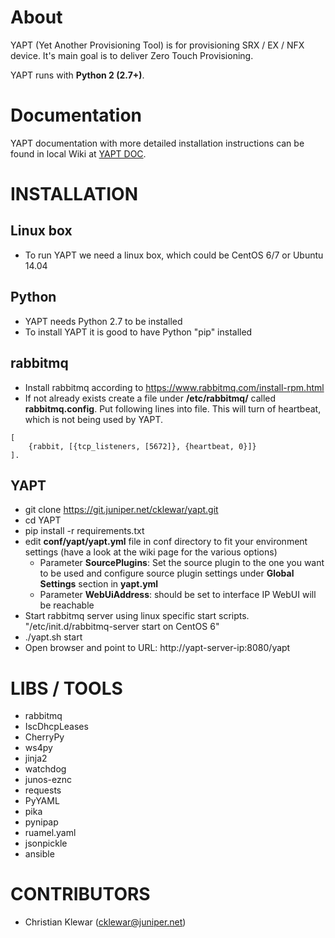 # About #
YAPT (Yet Another Provisioning Tool) is for provisioning SRX / EX / NFX device. It's main goal is to deliver Zero Touch Provisioning.

YAPT runs with **Python 2 (2.7+)**.

# Documentation #

YAPT documentation with more detailed installation instructions can be found in local Wiki at [YAPT DOC].

[YAPT DOC]: https://git.juniper.net/cklewar/YAPT/wikis/home

# INSTALLATION #

## Linux box ##
- To run YAPT we need a linux box, which could be CentOS 6/7 or Ubuntu 14.04

## Python ##
- YAPT needs Python 2.7 to be installed
- To install YAPT it is good to have Python "pip" installed

## rabbitmq ##
- Install rabbitmq according to <https://www.rabbitmq.com/install-rpm.html>
- If not already exists create a file under __/etc/rabbitmq/__ called __rabbitmq.config__. Put following lines into file. This will turn of heartbeat, which is not being used by YAPT.
```
[
    {rabbit, [{tcp_listeners, [5672]}, {heartbeat, 0}]}
].
```

## YAPT ##
- git clone https://git.juniper.net/cklewar/yapt.git
- cd YAPT
- pip install -r requirements.txt
- edit __conf/yapt/yapt.yml__ file in conf directory to fit your environment settings (have a look at the wiki page for the various options)
  - Parameter __SourcePlugins__: Set the source plugin to the one you want to be used and configure source plugin settings under __Global Settings__ section in __yapt.yml__
  - Parameter __WebUiAddress__: should be set to interface IP WebUI will be reachable
- Start rabbitmq server using linux specific start scripts. "/etc/init.d/rabbitmq-server start on CentOS 6"
- ./yapt.sh start
- Open browser and point to URL: http://yapt-server-ip:8080/yapt

# LIBS / TOOLS #
* rabbitmq
* IscDhcpLeases
* CherryPy
* ws4py
* jinja2
* watchdog
* junos-eznc
* requests
* PyYAML
* pika
* pynipap
* ruamel.yaml
* jsonpickle
* ansible

# CONTRIBUTORS #
  - Christian Klewar (cklewar@juniper.net)
